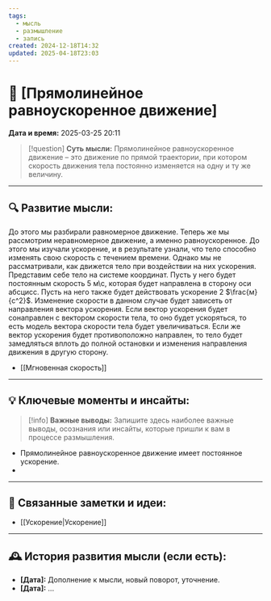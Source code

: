 ```yaml
---
tags:
  - мысль
  - размышление
  - запись
created: 2024-12-18T14:32
updated: 2025-04-18T23:03
---
```


# 💭  [Прямолинейное равноускоренное движение]

**Дата и время:** 2025-03-25 20:11

> [!question] **Суть мысли:**
> Прямолинейное равноускоренное движение – это движение по прямой траектории, при котором скорость движения тела постоянно изменяется на одну и ту же величину.

---

## 🔍 Развитие мысли:

До этого мы разбирали равномерное движение. Теперь же мы рассмотрим неравномерное движение, а именно равноускоренное. До этого мы изучали ускорение, и в результате узнали, что тело способно изменять свою скорость с течением времени. Однако мы не рассматривали, как движется тело при воздействии на них ускорения. Представим себе тело на системе координат. Пусть у него будет постоянным скорость 5 м\с, которая будет направлена в сторону оси абсцисс. Пусть на него также будет действовать ускорение 2 $\frac{м}{с^2}$.
Изменение скорости в данном случае будет зависеть от направления вектора ускорения. Если вектор ускорения будет сонаправлен с вектором скорости тела, то оно будет ускоряться, то есть модель вектора скорости тела будет увеличиваться. Если же вектор ускорения будет противоположно направлен, то тело будет замедляться вплоть до полной остановки и изменения направления движения в другую сторону.

- [[Мгновенная скорость]]

---

## 💡 Ключевые моменты и инсайты:

> [!info] **Важные выводы:**
> Запишите здесь наиболее важные выводы, осознания или инсайты, которые пришли к вам в процессе размышления.

- Прямолинейное равноускоренное движение имеет постоянное ускорение.
- 

---

## 🔄 Связанные заметки и идеи:

- [[Ускорение|Ускорение]]

---

## 🕰️ История развития мысли (если есть):

* **[Дата]:**  Дополнение к мысли, новый поворот, уточнение.
* **[Дата]:**  ...